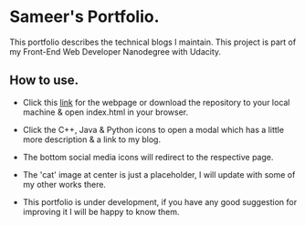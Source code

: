 # Sameer's Portfolio.

This portfolio describes the technical blogs I maintain.
This project is part of my Front-End Web Developer Nanodegree with Udacity.

## How to use.

* Click this [link](https://samtopper.github.io/SameerPortfolio/) for the webpage or download the repository to your local machine & open index.html in your browser.

* Click the C++, Java & Python icons to open a modal which has a little more description & a link to my blog.

* The bottom social media icons will redirect to the respective page.

* The 'cat' image at center is just a placeholder, I will update with some of my other works there.

* This portfolio is under development, if you have any good suggestion for improving it I will be happy to know them.




